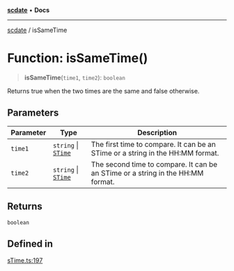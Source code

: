 [**scdate**](../README.md) • **Docs**

---

[scdate](../README.md) / isSameTime

# Function: isSameTime()

> **isSameTime**(`time1`, `time2`): `boolean`

Returns true when the two times are the same and false otherwise.

## Parameters

| Parameter | Type                                       | Description                                                                     |
| --------- | ------------------------------------------ | ------------------------------------------------------------------------------- |
| `time1`   | `string` \| [`STime`](../classes/STime.md) | The first time to compare. It can be an STime or a string in the HH:MM format.  |
| `time2`   | `string` \| [`STime`](../classes/STime.md) | The second time to compare. It can be an STime or a string in the HH:MM format. |

## Returns

`boolean`

## Defined in

[sTime.ts:197](https://github.com/ericvera/scdate/blob/main/src/sTime.ts#L197)
